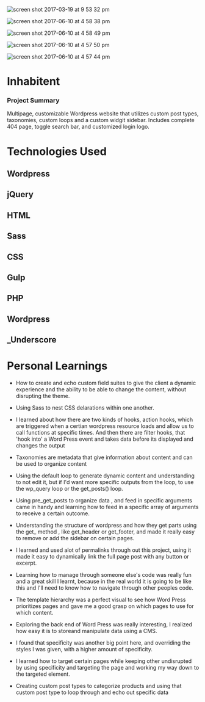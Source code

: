 ![screen shot 2017-03-19 at 9 53 32 pm](https://cloud.githubusercontent.com/assets/20784807/24088998/8e21b476-0cee-11e7-9f17-43f0fbb84ea7.png)

![screen shot 2017-06-10 at 4 58 38 pm](https://user-images.githubusercontent.com/20784807/27007169-597eccf8-4dfe-11e7-8c3d-d0cd44024839.png)

![screen shot 2017-06-10 at 4 58 49 pm](https://user-images.githubusercontent.com/20784807/27007171-6139f0bc-4dfe-11e7-9517-db5b44132d3f.png)

![screen shot 2017-06-10 at 4 57 50 pm](https://user-images.githubusercontent.com/20784807/27007174-6a8874a4-4dfe-11e7-934c-95c0488e2181.png)

![screen shot 2017-06-10 at 4 57 44 pm](https://user-images.githubusercontent.com/20784807/27007175-7831daa0-4dfe-11e7-8a45-4410b4471128.png)

# Inhabitent #

### Project Summary ###

  Multipage, customizable Wordpress website that utilizes custom post types, taxonomies, custom loops and a custom widgit sidebar. Includes complete 404 page, toggle search bar, and customized login logo.


# Technologies Used 
## Wordpress
## jQuery
## HTML
## Sass
## CSS
## Gulp
## PHP
## Wordpress
## _Underscore

# Personal Learnings

* How to create  and echo custom field suites to give the client a dynamic experience and the ability to be able to change the content, without disrupting the theme.

* Using Sass to nest CSS delarations within one another.

* I learned about how there are two kinds of hooks, action hooks, which are triggered when a certian wordpress resource loads and allow us to call functions at specific times. And then there are filter hooks, that 'hook into' a Word Press event and takes data before its displayed and changes the output

* Taxonomies are metadata that give information about content and can be used to organize content

* Using the default loop to generate dynamic content and understanding to not edit it, but if I'd want more specific outputs from the loop, to use the wp_query loop or the get_posts() loop.

* Using pre_get_posts to organize data , and feed in specific arguments came in handy and learning how to feed in a specific array of arguments to receive a certain outcome.

* Understanding the structure of wordpress and how they get parts using the get_ method , like get_header or get_footer, and made it really easy to remove or add the sidebar on certain pages.

* I learned and used alot of permalinks through out this project, using it made it easy to dynamically link the full page post with any button or excerpt.

* Learning how to manage through someone else's code was really fun and a great skill I learnt, because in the real world it is going to be like this and I'll need to know how to navigate through other peoples code.

* The template hierarchy was a perfect visual to see how Word Press prioritizes pages and gave me a good grasp on which pages to use for which content.

* Exploring the back end of Word Press was really interesting, I realized how easy it is to storeand manipulate data using a CMS.

* I found that specificity was another big point here, and overriding the styles I was given, with a higher amount of specificity.

* I learned how to target certain pages while keeping other undisrupted by using specificity and targeting the page and working my way down to the targeted element.

* Creating custom post types to categorize products and using that custom post type to loop through and echo out specific data


